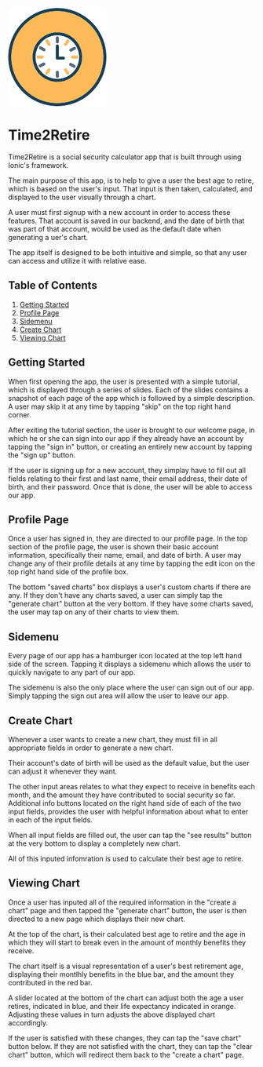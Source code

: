 <img src="appicon.png" width="200" />


# Time2Retire

Time2Retire is a social security calculator app that is built through
using Ionic's framework.

The main purpose of this app, is to help to give a user the best age
to retire, which is based on the user's input. That input is then 
taken, calculated, and displayed to the user visually through a chart.

A user must first signup with a new account in order to access these 
features. That account is saved in our backend, and the date of birth
that was part of that account, would be used as the default date when
generating a uer's chart.

The app itself is designed to be both intuitive and simple, so that 
any user can access and utilize it with relative ease. 

## Table of Contents

1. [Getting Started](#getting-started)
2. [Profile Page](#profile-page)
3. [Sidemenu](#sidemenu)
4. [Create Chart](#create-chart)
5. [Viewing Chart](#viewing-chart)

## <a name="getting-started"></a>Getting Started

When first opening the app, the user is presented with a simple tutorial, 
which is displayed through a series of slides. Each of the slides contains
a snapshot of each page of the app which is followed by a simple description.
A user may skip it at any time by tapping "skip" on the top right hand
corner.

After exiting the tutorial section, the user is brought to our welcome page,
in which he or she can sign into our app if they already have an account 
by tapping the "sign in" button, or creating an entirely new account by 
tapping the "sign up" button.

If the user is signing up for a new account, they simplay have to fill out all
fields relating to their first and last name, their email address, their date
of birth, and their password. Once that is done, the user will be able to access
our app.

## <a name="profile-page"></a>Profile Page

Once a user has signed in, they are directed to our profile page. In the top
section of the profile page, the user is shown their basic account information, 
specifically their name, email, and date of birth. A user may change any of their 
profile details at any time by tapping the edit icon on the top right hand side of 
the profile box.

The bottom "saved charts" box displays a user's custom charts if there are any. If 
they don't have any charts saved, a user can simply tap the "generate chart" button 
at the very bottom. If they have some charts saved, the user may tap on any of their 
charts to view them.

## <a name="sidemenu"></a>Sidemenu

Every page of our app has a hamburger icon located at the top left hand side of the 
screen. Tapping it displays a sidemenu which allows the user to quickly navigate to
any part of our app.

The sidemenu is also the only place where the user can sign out of our app. Simply 
tapping the sign out area will allow the user to leave our app.

## <a name="create-chart"></a>Create Chart

Whenever a user wants to create a new chart, they must fill in all appropriate fields
in order to generate a new chart. 

Their account's date of birth will be used as the default value, but the user can 
adjust it whenever they want.

The other input areas relates to what they expect to receive in benefits each month, 
and the amount they have  contributed to social security so far. Additional info 
buttons located on the right hand side of each of the two input fields, provides the 
user with helpful information about what to enter in each of the input fields.

When all input fields are filled out, the user can tap the "see results"
button at the very bottom to display a completely new chart.

All of this inputed infomration is used to calculate their best age to retire.

## <a name="viewing-chart"></a>Viewing Chart

Once a user has inputed all of the required information in the "create a chart"
page and then tapped the "generate chart" button, the user is then directed to
a new page which displays their new chart.

At the top of the chart, is their calculated best age to retire and the age 
in which they will start to break even in the amount of monthly benefits
they receive.

The chart itself is a visual representation of a user's best retirement age, 
displaying their montlhly benefits in the blue bar, and the amount they 
contributed in the red bar.

A slider located at the bottom of the chart can adjust both the age a user 
retires, indicated in blue, and their life expectancy indicated in orange.
Adjusting these values in turn adjusts the above displayed chart accordingly.

If the user is satisfied with these changes, they can tap the "save chart" 
button below. If they are not satisfied with the chart, they can tap the 
"clear chart" button, which will redirect them back to the "create a chart"
page.

